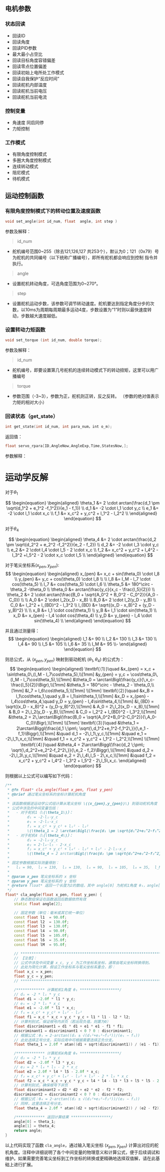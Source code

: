## 电机参数
### 状态回读
- 回读ID
- 回读角度
- 回读PID参数
- 最大最小占空比
- 回读目标角度容错偏差
- 回读零点位置偏差
- 回读初始上电所处工作模式
- 回读自我保护“反应时间”
- 回读舵机内部温度
- 回读舵机当前电压
- 回读舵机当前电流

### 控制变量
- 角速度
    同启同停
- 力矩控制

### 工作模式
- 有限角度控制模式 
- 多圈大角度控制模式
- 连续转动模式 
- 阻尼模式
- 待机模式


## 运动控制函数
### 有限角度控制模式下的转动位置及速度函数
```C++
void set_angle(int id_num, float  angle, int step )
``` 
参数及解释： 
> id_num
- 舵机编号范围0~255（除去121,126,127 共253个），默认为0；121（0x79）号为舵机的共同编号（以下统称广播编号），即所有舵机都会响应到控制
指令并执行。 
> angle
- 设置舵机转动角度，可选角度范围为0~270°。 

> step
- 设置舵机运动步数，该参数可调节转动速度。舵机要达到指定角度分步的次数，以10ms为周期每周期最多运动4度，步数设置为“1”时则以最快速度转动，步数越大速度越低。

### 设置转动力矩函数
```C++
void set_torque (int id_num, double torque);
```
参数及解释：
> id_num
- 舵机编号，即要设置第几号舵机的连续转动模式下的转动扭矩，这里可以用广播编号

> torque
- 参数范围（-3~3），参数为正，舵机则正转，反之反转。 （参数的绝对值表示力矩的相对大小）

### 回读状态（get_state）
```C++
int get_state(int id_num, int para_num，int o_m);
```
返回值：
```C++
float servo_rpara[ID,AngleNow,AngleExp,Time,StatesNow,];
```
参数解释：
> 




# 运动学反解

对于$\theta_1$

$$
\begin{equation}
\begin{aligned}
\theta_1 &= 2 \cdot arctan(\frac{d_1 \pm \sqrt{d_1^2 + e_1^2 -f_1^2}}{e_1 - f_1}) \\
d_1 &= -2 \cdot l_1 \cdot y_c \\
e_1 &= -2 \cdot l_1 \cdot x_c \\
f_1 &= x_c^2 + y_c^2 + l_1^2 - l_2^2 \\
\end{aligned}
\end{equation}
$$

对于$\theta_4$

$$
\begin{equation}
\begin{aligned}
\theta_4 &= 2 \cdot arctan(\frac{d_2 \pm \sqrt{d_2^2 + e_2^2 -f_2^2}}{e_2 - f_2}) \\
d_2 &= -2 \cdot l_3 \cdot y_c \\
e_2 &= 2 \cdot l_4 \cdot l_5 - 2 \cdot x_c \\
f_2 &= x_c^2 + y_c^2 + l_4^2 -l_3^2 +l_5^2 - 2 \cdot x_c \cdot l_5 \\
\end{aligned}
\end{equation}
$$

对于笔尖坐标系$(x_{pen},y_{pen})$:
$$
\begin{equation}
\begin{aligned}
x_{pen} &= x_c + sin(\theta_0) \cdot l_8 \\
y_{pen} &= y_c + cos(\theta_0) \cdot l_8 \\
\\
l_8 &= l_M - l_7 \cdot cos(\theta_5) \\
l_7 &= cos(\theta_5) \cdot l_6 \\
\theta_5 &= 180^\circ - \theta_2 -\theta_0 \\
\theta_0 &= arctan(\frac{y_c}{x_c - \frac{l_5}{2}}) \\
\theta_2 &= 2 \cdot arctan(\frac{B_0 + \sqrt{A_0^2 + B_0^2 - C_0^2}}{A_0 - C_0}) \\
\\
A_0 &= 2 \cdot l_2(x_D - x_B) \\
B_0 &= 2 \cdot l_2(y_D - y_B) \\
C_0 &= l_2^2 + l_{BD}^2 - l_3^2 \\
l_{BD} &= \sqrt{(x_D - x_B)^2 + (y_D - y_B)^2} \\
\\
x_B &= l_1 \cdot cos(\theta_1) \\
y_B &= l_1 \cdot sin(\theta_1) \\
x_D &= x_{pen} - l_4 \cdot cos(\theta_4) \\
y_D &= y_{pen} - l_4 \cdot sin(\theta_4) \\
\end{aligned}
\end{equation}
$$

并且通过测量得：
$$
\begin{equation}
\begin{aligned}
l_1 &= 90 \\
l_2 &= 130 \\
l_3 &= 130 \\
l_4 &= 90 \\
l_5 &= 105 \\
l_6 &= 35 \\
l_M &= 95 \\-
\end{aligned}
\end{equation}
$$


则总公式，从 $(x_{pen},y_{pen})$ 映射到驱动舵机 $(\theta_1,\theta_4)$ 的公式为：
$$
\begin{equation}
\begin{aligned}
\textbf{（1）}\quad &x_{pen} = x_c + \sin\theta_0\,(l_M - l_7\cos\theta_5),\\[1mm]
&y_{pen} = y_c + \cos\theta_0\,(l_M - l_7\cos\theta_5),\\[1mm]
&\theta_0 = \arctan\Bigl(\frac{y_c}{\,x_c-\frac{l_5}{2}}\Bigr),\\[1mm]
&\theta_5 = 180^\circ - \theta_2 - \theta_0,\\[1mm]
&l_7 = l_6\cos\theta_5,\\[1mm]
\\[1mm]
\textbf{（2）}\quad &x_B = l_1\cos\theta_1,\quad y_B = l_1\sin\theta_1,\\[1mm]
&x_D = x_{pen} - l_4\cos\theta_4,\quad y_D = y_{pen} - l_4\sin\theta_4,\\[1mm]
&l_{BD} = \sqrt{(x_D - x_B)^2 + (y_D-y_B)^2},\\[1mm]
& A_0 = 2\,l_2(x_D - x_B),\\[1mm]
& B_0 = 2\,l_2(y_D - y_B),\\[1mm]
& C_0 = l_2^2 + l_{BD}^2 - l_3^2,\\[1mm]
&\theta_2 = 2\,\arctan\Bigl(\frac{B_0 + \sqrt{A_0^2+B_0^2-C_0^2}}{\,A_0-C_0}\Bigr),\\[1mm]
\\[1mm]
\textbf{（3）}\quad &\theta_1 = 2\arctan\Biggl(\frac{d_1 \;\pm\; \sqrt{\,d_1^2+e_1^2-f_1^2\,}}{\,e_1 - f_1}\Biggr),\\[1mm]
&\quad d_1 = -2\,l_1\,y_c,\\[1mm]
&\quad e_1 = -2\,l_1\,x_c,\\[1mm]
&\quad f_1 = x_c^2 + y_c^2 + l_1^2 - l_2^2,\\[1mm]
\\[1mm]
\textbf{（4）}\quad &\theta_4 = 2\arctan\Biggl(\frac{d_2 \;\pm\; \sqrt{\,d_2^2+e_2^2-f_2^2\,}}{\,e_2 - f_2}\Biggr),\\[1mm]
&\quad d_2 = -2\,l_3\,y_c,\\[1mm]
&\quad e_2 = 2\,l_4\,l_5 - 2\,x_c,\\[1mm]
&\quad f_2 = x_c^2 + y_c^2 + l_4^2 - l_3^2 + l_5^2 - 2\,l_5\,x_c.
\end{aligned}
\end{equation}
$$

则根据以上公式可以编写如下代码：
```C++
/**
 * @fn float* cla_angle(float x_pen, float y_pen)
 * @brief 通过笔尖坐标系的坐标计算舵机角度
 * 
 * 该函数根据逆运动学公式组计算从笔尖坐标 \((x_{pen},y_{pen})\) 到驱动舵机角度 \((\theta_1,\theta_4)\) 的映射值。
 * 公式中涉及的中间变量包括：
 *   - 对于舵机1（\(\theta_1\)）：  
 *        d₁ = -2·l₁·y_c  
 *        e₁ = -2·l₁·x_c  
 *        f₁ = x_c² + y_c² + l₁² - l₂²  
 *        \(\theta_1 = 2 \arctan\Bigl(\frac{d₁ \pm \sqrt{d₁^2+e₁^2-f₁^2}}{e₁-f₁}\Bigr)\)
 *   - 对于舵机4（\(\theta_4\)）：  
 *        d₂ = -2·l₃·y_c  
 *        e₂ = 2·l₄·l₅ - 2·x_c  
 *        f₂ = x_c² + y_c² + l₄² - l₃² + l₅² - 2·l₅·x_c  
 *        \(\theta_4 = 2 arctan\Bigl(\frac{d₂ \pm \sqrt{d₂^2+e₂^2-f₂^2}}{e₂-f₂}\Bigr)\)
 *
 * 固定参数根据实际测量得到：
 *   l₁ = 90,  l₂ = 130,  l₃ = 130,  l₄ = 90,  l₅ = 105,  l₆ = 35,  l_M = 150.
 *
 * @param x_pen 笔尖坐标系的 x 坐标
 * @param y_pen 笔尖坐标系的 y 坐标
 * @return float* 返回一个长度为2的数组，其中 angle[0] 为舵机1角度 θ₁，angle[1] 为舵机4角度 θ₄
 */
float* cla_angle(float x_pen, float y_pen) {
    // 静态数组保证在函数返回后数据依然有效
    static float angle[2];

    // 固定参数（单位：毫米或其它统一单位）
    const float l1  = 90.0f;
    const float l2  = 130.0f;
    const float l3  = 130.0f;
    const float l4  = 90.0f;
    const float l5  = 105.0f;
    const float l6  = 35.0f;
    const float lM  = 95.0f;

    // *************************************************************************
    // 【注意】：
    // 公式中涉及中间变量 x_c, y_c 为工作坐标系坐标，通常由笔尖坐标转换得到。
    // 此处为简化计算，假设工作坐标系与笔尖坐标系重合，即：
    float x_c = x_pen;
    float y_c = y_pen;
    // *************************************************************************

    /************* 计算舵机1角度 θ₁ ******************/
    // d₁ = -2 * l₁ * y_c
    float d1 = -2.0f * l1 * y_c;
    // e₁ = -2 * l₁ * x_c
    float e1 = -2.0f * l1 * x_c;
    // f₁ = x_c² + y_c² + l₁² - l₂²
    float f1 = x_c * x_c + y_c * y_c + l1 * l1 - l2 * l2;
    // 计算判别式，保证根号内非负（若出现负值，则置为0）
    float discriminant1 = d1 * d1 + e1 * e1 - f1 * f1;
    discriminant1 = discriminant1 < 0 ? 0 : discriminant1;
    // 根据公式：θ₁ = 2·arctan((d₁ ± √(d₁²+e₁²−f₁²))/(e₁ − f₁))
    // 此处选择正号分支，实际应用中可根据需要选择正负分支。
    float theta_1 = 2.0f * atan((d1 + sqrt(discriminant1)) / (e1 - f1));

    /************* 计算舵机4角度 θ₄ ******************/
    // d₂ = -2 * l₃ * y_c
    float d2 = -2.0f * l3 * y_c;
    // e₂ = 2 * l₄ * l₅ - 2 * x_c
    float e2 = 2.0f * l4 * l5 - 2.0f * x_c;
    // f₂ = x_c² + y_c² + l₄² - l₃² + l₅² - 2 * l₅ * x_c
    float f2 = x_c * x_c + y_c * y_c + l4 * l4 - l3 * l3 + l5 * l5 - 2.0f * l5 * x_c;
    // 计算判别式，确保根号下非负
    float discriminant2 = d2 * d2 + e2 * e2 - f2 * f2;
    discriminant2 = discriminant2 < 0 ? 0 : discriminant2;
    // 根据公式：θ₄ = 2·arctan((d₂ ± √(d₂²+e₂²−f₂²))/(e₂ − f₂))
    // 同样，这里选择正号分支。
    float theta_4 = 2.0f * atan((d2 + sqrt(discriminant2)) / (e2 - f2));

    /************* 返回计算结果 ******************/
    angle[0] = theta_1;
    angle[1] = theta_4;
    return angle;
}
```

以上代码实现了函数 `cla_angle`，通过输入笔尖坐标 $(x_{pen},y_{pen})$ 计算出对应的舵机角度。注释中详细说明了各个中间变量的物理意义和计算公式，便于后续调试和维护。如果需要完善笔尖坐标到工作坐标的转换或更精确地选择双值解，请在此基础上进行扩展。


